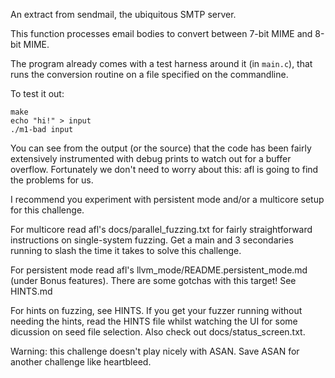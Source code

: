 An extract from sendmail, the ubiquitous SMTP server.

This function processes email bodies to convert between 7-bit MIME and 8-bit MIME.

The program already comes with a test harness around it (in `main.c`), that runs the conversion routine on a file
specified on the commandline.

To test it out:

    make
    echo "hi!" > input
    ./m1-bad input

You can see from the output (or the source) that the code has been fairly extensively instrumented with debug prints to
watch out for a buffer overflow. Fortunately we don't need to worry about this: afl is going to find the problems for
us.

I recommend you experiment with persistent mode and/or a multicore setup for this challenge.

For multicore read afl's docs/parallel_fuzzing.txt for fairly straightforward instructions on single-system fuzzing. Get
a main and 3 secondaries running to slash the time it takes to solve this challenge.

For persistent mode read afl's llvm_mode/README.persistent_mode.md (under Bonus features). There are some gotchas with
this target! See HINTS.md

For hints on fuzzing, see HINTS. If you get your fuzzer running without needing the hints, read the HINTS file whilst
watching the UI for some dicussion on seed file selection. Also check out docs/status_screen.txt.

Warning: this challenge doesn't play nicely with ASAN. Save ASAN for another challenge like heartbleed.
